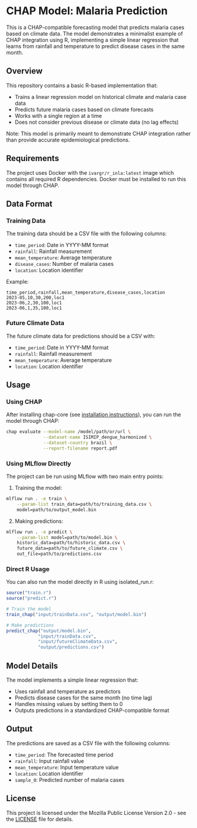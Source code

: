 # CHAP Model: Malaria Prediction

This is a CHAP-compatible forecasting model that predicts malaria cases based on climate data. The model demonstrates a minimalist example of CHAP integration using R, implementing a simple linear regression that learns from rainfall and temperature to predict disease cases in the same month.

## Overview

This repository contains a basic R-based implementation that:
- Trains a linear regression model on historical climate and malaria case data
- Predicts future malaria cases based on climate forecasts
- Works with a single region at a time
- Does not consider previous disease or climate data (no lag effects)

Note: This model is primarily meant to demonstrate CHAP integration rather than provide accurate epidemiological predictions.

## Requirements

The project uses Docker with the `ivargr/r_inla:latest` image which contains all required R dependencies. Docker must be installed to run this model through CHAP.

## Data Format

### Training Data
The training data should be a CSV file with the following columns:
- `time_period`: Date in YYYY-MM format
- `rainfall`: Rainfall measurement
- `mean_temperature`: Average temperature
- `disease_cases`: Number of malaria cases
- `location`: Location identifier

Example:
```
time_period,rainfall,mean_temperature,disease_cases,location
2023-05,10,30,200,loc1
2023-06,2,30,100,loc1
2023-06,1,35,100,loc1
```

### Future Climate Data
The future climate data for predictions should be a CSV with:
- `time_period`: Date in YYYY-MM format
- `rainfall`: Rainfall measurement
- `mean_temperature`: Average temperature
- `location`: Location identifier

## Usage

### Using CHAP

After installing chap-core (see [installation instructions](https://github.com/dhis2-chap/chap-core)), you can run the model through CHAP:

```bash
chap evaluate --model-name /model/path/or/url \
              --dataset-name ISIMIP_dengue_harmonized \
              --dataset-country brazil \
              --report-filename report.pdf
```

### Using MLflow Directly

The project can be run using MLflow with two main entry points:

1. Training the model:
```bash
mlflow run . -e train \
    --param-list train_data=path/to/training_data.csv \
    model=path/to/output_model.bin
```

2. Making predictions:
```bash
mlflow run . -e predict \
    --param-list model=path/to/model.bin \
    historic_data=path/to/historic_data.csv \
    future_data=path/to/future_climate.csv \
    out_file=path/to/predictions.csv
```

### Direct R Usage

You can also run the model directly in R using isolated_run.r:

```r
source("train.r")
source("predict.r")

# Train the model
train_chap("input/trainData.csv", "output/model.bin")

# Make predictions
predict_chap("output/model.bin", 
            "input/trainData.csv", 
            "input/futureClimateData.csv", 
            "output/predictions.csv")
```

## Model Details

The model implements a simple linear regression that:
- Uses rainfall and temperature as predictors
- Predicts disease cases for the same month (no time lag)
- Handles missing values by setting them to 0
- Outputs predictions in a standardized CHAP-compatible format

## Output

The predictions are saved as a CSV file with the following columns:
- `time_period`: The forecasted time period
- `rainfall`: Input rainfall value
- `mean_temperature`: Input temperature value
- `location`: Location identifier
- `sample_0`: Predicted number of malaria cases

## License

This project is licensed under the Mozilla Public License Version 2.0 - see the [LICENSE](LICENSE) file for details.


